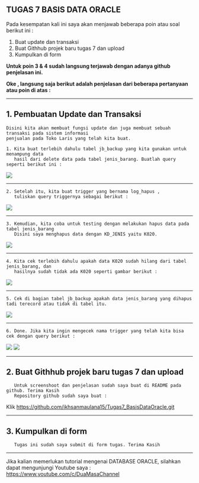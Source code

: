 ## TUGAS 7 BASIS DATA ORACLE

   Pada kesempatan kali ini saya akan menjawab beberapa poin atau soal berikut ini :
   1. Buat update dan transaksi
   2. Buat Githhub projek baru tugas 7 dan upload
   3. Kumpulkan di form
 
   **Untuk poin 3 & 4 sudah langsung terjawab dengan adanya github penjelasan ini.**
   
   **Oke , langsung saja berikut adalah penjelasan dari beberapa pertanyaan atau poin di atas :**

-------------------------------------------------------------------------------------------
##  1. Pembuatan Update dan Transaksi

    Disini kita akan membuat fungsi update dan juga membuat sebuah transaksi pada sistem informasi
    penjualan pada Toko Laris yang telah kita buat.
    
    1. Kita buat terlebih dahulu tabel jb_backup yang kita gunakan untuk menampung data 
       hasil dari delete data pada tabel jenis_barang. Buatlah query seperti berikut ini :
<img src= "https://user-images.githubusercontent.com/45529723/147112858-9beb03eb-5f0f-41f6-91c7-3c3f963373fe.PNG" />

-------------------------------------------------------------------------------------------
    2. Setelah itu, kita buat trigger yang bernama log_hapus ,
       tuliskan query triggernya sebagai berikut :
 <img src= "https://user-images.githubusercontent.com/45529723/147112876-fc69ee74-0e70-44dd-b479-896bd96da01f.PNG" />      
 
-------------------------------------------------------------------------------------------
    3. Kemudian, kita coba untuk testing dengan melakukan hapus data pada tabel jenis_barang
       Disini saya menghapus data dengan KD_JENIS yaitu K020.
 <img src= "https://user-images.githubusercontent.com/45529723/147112881-b684c4c9-5561-47df-b7b9-277e20622a78.PNG" />  

-------------------------------------------------------------------------------------------
    4. Kita cek terlebih dahulu apakah data K020 sudah hilang dari tabel jenis_barang, dan 
       hasilnya sudah tidak ada K020 seperti gambar berikut :
 <img src= "https://user-images.githubusercontent.com/45529723/147112882-6599b91e-ad5b-4766-8dc2-b23bc414d527.PNG" />      

-------------------------------------------------------------------------------------------
    5. Cek di bagian tabel jb_backup apakah data jenis_barang yang dihapus tadi terecord atau tidak di tabel itu.
<img src= "https://user-images.githubusercontent.com/45529723/147112886-5a390862-657a-4a58-b487-1516110991dc.PNG" />   

-------------------------------------------------------------------------------------------
    6. Done. Jika kita ingin mengecek nama trigger yang telah kita bisa cek dengan query berikut :
<img src= "https://user-images.githubusercontent.com/45529723/147118120-9b51a8ba-eefc-4cd2-81be-82709c031cd4.PNG" />
<img src= "https://user-images.githubusercontent.com/45529723/147118137-929dd5e6-9909-439e-ba09-c404bb3c5287.PNG" />


-------------------------------------------------------------------------------------------
##  2. Buat Githhub projek baru tugas 7 dan upload
       Untuk screenshoot dan penjelasan sudah saya buat di README pada github. Terima Kasih
       Repository github sudah saya buat :
Klik https://github.com/ikhsanmaulana15/Tugas7_BasisDataOracle.git
       
       
-------------------------------------------------------------------------------------------            
##  3. Kumpulkan di form
       Tugas ini sudah saya submit di form tugas. Terima Kasih
       
 -------------------------------------------------------------------------------------------         
Jika kalian memerlukan tutorial mengenai DATABASE ORACLE, silahkan dapat mengunjungi Youtube saya :
 https://www.youtube.com/c/DuaMasaChannel



